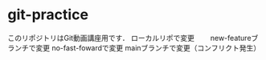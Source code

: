 # git-practice
このリポジトリはGit動画講座用です．
ローカルリポで変更　　
new-featureブランチで変更
no-fast-fowardで変更
mainブランチで変更（コンフリクト発生）
